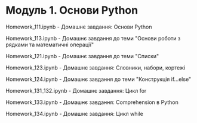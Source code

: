 # Модуль 1. Основи Python 
Homework_111.ipynb - Домашнє завдання: Основи Python 

Homework_113.ipynb - Домашнє завдання до теми "Основи роботи з рядками та математичні операції"

Homework_121.ipynb - Домашнє завдання до теми "Списки"

Homework_123.ipynb - Домашнє завдання: Словники, набори, кортежі

Homework_124.ipynb - Домашнє завдання до теми "Конструкція if...else"

Homework_131_132.ipynb - Домашнє завдання: Цикл for

Homework_133.ipynb - Домашнє завдання: Comprehension в Python

Homework_134.ipynb - Домашнє завдання: Цикл while
